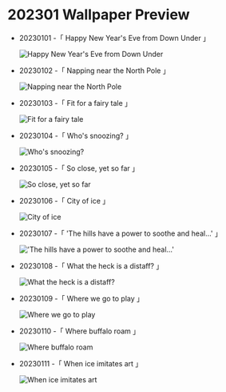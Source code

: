 # 202301 Wallpaper Preview 
- 20230101 -「 Happy New Year's Eve from Down Under 」
  ![Happy New Year's Eve from Down Under](https://bing.com/th?id=OHR.SydneyNYE_EN-US3807524923_UHD.jpg&rf=LaDigue_UHD.jpg&pid=hp&w=3840&h=2160&rs=1&c=4) 
- 20230102 -「 Napping near the North Pole 」
  ![Napping near the North Pole](https://bing.com/th?id=OHR.NorwayNYD_EN-US3880728634_UHD.jpg&rf=LaDigue_UHD.jpg&pid=hp&w=3840&h=2160&rs=1&c=4) 
- 20230103 -「 Fit for a fairy tale 」
  ![Fit for a fairy tale](https://bing.com/th?id=OHR.HohenzollernBurg_EN-US3949412118_UHD.jpg&rf=LaDigue_UHD.jpg&pid=hp&w=3840&h=2160&rs=1&c=4) 
- 20230104 -「 Who's snoozing? 」
  ![Who's snoozing?](https://bing.com/th?id=OHR.SandhillSleeping_EN-US4023790571_UHD.jpg&rf=LaDigue_UHD.jpg&pid=hp&w=3840&h=2160&rs=1&c=4) 
- 20230105 -「 So close, yet so far 」
  ![So close, yet so far](https://bing.com/th?id=OHR.Perihelion_EN-US4106263162_UHD.jpg&rf=LaDigue_UHD.jpg&pid=hp&w=3840&h=2160&rs=1&c=4) 
- 20230106 -「 City of ice 」
  ![City of ice](https://bing.com/th?id=OHR.HIISSF_EN-US4182845947_UHD.jpg&rf=LaDigue_UHD.jpg&pid=hp&w=3840&h=2160&rs=1&c=4) 
- 20230107 -「 'The hills have a power to soothe and heal...' 」
  !['The hills have a power to soothe and heal...'](https://bing.com/th?id=OHR.BlackFell_EN-US4276698070_UHD.jpg&rf=LaDigue_UHD.jpg&pid=hp&w=3840&h=2160&rs=1&c=4) 
- 20230108 -「 What the heck is a distaff? 」
  ![What the heck is a distaff?](https://bing.com/th?id=OHR.Mohair_EN-US4379797092_UHD.jpg&rf=LaDigue_UHD.jpg&pid=hp&w=3840&h=2160&rs=1&c=4) 
- 20230109 -「 Where we go to play 」
  ![Where we go to play](https://bing.com/th?id=OHR.Breckenridge_EN-US4460042968_UHD.jpg&rf=LaDigue_UHD.jpg&pid=hp&w=3840&h=2160&rs=1&c=4) 
- 20230110 -「 Where buffalo roam 」
  ![Where buffalo roam](https://bing.com/th?id=OHR.BisonWindCave_EN-US4537340482_UHD.jpg&rf=LaDigue_UHD.jpg&pid=hp&w=3840&h=2160&rs=1&c=4) 
- 20230111 -「 When ice imitates art 」
  ![When ice imitates art](https://bing.com/th?id=OHR.HummockIce_EN-US4606231645_UHD.jpg&rf=LaDigue_UHD.jpg&pid=hp&w=3840&h=2160&rs=1&c=4) 
